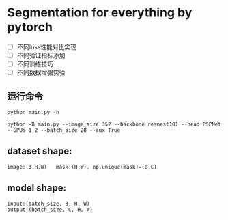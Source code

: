 Segmentation for everything by pytorch
=========

-[ ] 不同loss性能对比实现
-[ ] 不同验证指标添加
-[ ] 不同训练技巧
-[ ] 不同数据增强实验

## 运行命令
```
python main.py -h

python -B main.py --image_size 352 --backbone resnest101 --head PSPNet --GPUs 1,2 --batch_size 28 --aux True
```

## dataset shape:
```
image:(3,H,W)   mask:(H,W), np.unique(mask)=(0,C)
```

## model shape:
```
input:(batch_size, 3, H, W)
output:(batch_size, C, H, W)

```